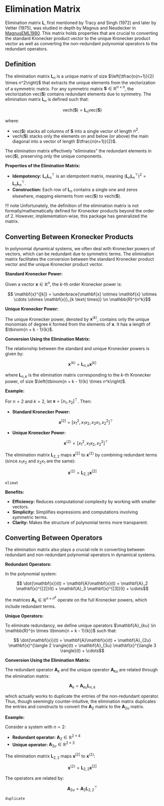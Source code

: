 # Elimination Matrix

Elimination matrix $\mathbf{L}$, first mentioned by Tracy and Singh (1972) and later by Vetter (1975), was studied in depth by Magnus and Neudecker in [MagnusEML1980](@citet). This matrix holds properties that are crucial to converting the standard Kronecker product vector to the unique Kronecker product vector as well as converting the non-redundant polynomial operators to the redundant operators.

## Definition

The elimination matrix $\mathbf{L}_n$ is a unique matrix of size $\left(\tfrac{n(n+1)}{2} \times n^2\right)$ that extracts the unique elements from the vectorization of a symmetric matrix. For any symmetric matrix $\mathbf{S} \in \mathbb{R}^{n \times n}$, the vectorization $\mathrm{vec}(\mathbf{S})$ contains redundant elements due to symmetry. The elimination matrix $\mathbf{L}_n$ is defined such that:

```math
    \mathrm{vech}(\mathbf{S}) = \mathbf{L}_n \mathrm{vec}(\mathbf{S})
```

where:

- $\mathrm{vec}(\mathbf{S})$ stacks all columns of $\mathbf{S}$ into a single vector of length $n^2$.
- $\mathrm{vech}(\mathbf{S})$ stacks only the elements on and below (or above) the main diagonal into a vector of length $\tfrac{n(n+1)}{2}$.

The elimination matrix effectively "eliminates" the redundant elements in $\mathrm{vec}(\mathbf{S})$, preserving only the unique components.

**Properties of the Elimination Matrix:**

- **Idempotency:** $\mathbf{L}_n \mathbf{L}_n^\top$ is an idempotent matrix, meaning $(\mathbf{L}_n \mathbf{L}_n^\top)^2 = \mathbf{L}_n \mathbf{L}_n^\top$.
- **Construction:** Each row of $\mathbf{L}_n$ contains a single one and zeros elsewhere, mapping elements from $\mathrm{vec}(\mathbf{S})$ to $\mathrm{vech}(\mathbf{S})$.

!!! note
    Unfortunately, the definition of the elimination matrix is not formally/mathematically defined for Kronecker products beyond the order of 2. However, implementation-wise, this package has generalized the matrix.

## Converting Between Kronecker Products

In polynomial dynamical systems, we often deal with Kronecker powers of vectors, which can be redundant due to symmetric terms. The elimination matrix facilitates the conversion between the standard Kronecker product vector and the unique Kronecker product vector.

**Standard Kronecker Power:**

Given a vector $\mathbf{x} \in \mathbb{R}^n$, the $k$-th order Kronecker power is:

```math
    \mathbf{x}^{[k]} = \underbrace{\mathbf{x} \otimes \mathbf{x} \otimes \cdots \otimes \mathbf{x}}_{k \text{ times}} \in \mathbb{R}^{n^k}
```

**Unique Kronecker Power:**

The unique Kronecker power, denoted by $\mathbf{x}^{\langle k \rangle}$, contains only the unique monomials of degree $k$ formed from the elements of $\mathbf{x}$. It has a length of $\tbinom{n + k - 1}{k}$.

**Conversion Using the Elimination Matrix:**

The relationship between the standard and unique Kronecker powers is given by:

```math
    \mathbf{x}^{\langle k \rangle} = \mathbf{L}_{n,k} \mathbf{x}^{[k]}
```

where $\mathbf{L}_{n,k}$ is the elimination matrix corresponding to the $k$-th Kronecker power, of size $\left(\tbinom{n + k - 1}{k} \times n^k\right)$.

**Example:**

For $n = 2$ and $k = 2$, let $\mathbf{x} = [x_1, x_2]^\top$. Then:

- **Standard Kronecker Power:**

  ```math
      \mathbf{x}^{[2]} = [x_1^2, x_1 x_2, x_2 x_1, x_2^2]^\top
  ```

- **Unique Kronecker Power:**

  ```math
      \mathbf{x}^{\langle 2 \rangle} = [x_1^2, x_1 x_2, x_2^2]^\top
  ```

The elimination matrix $\mathbf{L}_{2,2}$ maps $\mathbf{x}^{[2]}$ to $\mathbf{x}^{\langle 2 \rangle}$ by combining redundant terms (since $x_1 x_2$ and $x_2 x_1$ are the same):

```math
    \mathbf{x}^{\langle 2 \rangle} = \mathbf{L}_{2,2} \mathbf{x}^{[2]}
```


```@docs
elimat
```

**Benefits:**

- **Efficiency:** Reduces computational complexity by working with smaller vectors.
- **Simplicity:** Simplifies expressions and computations involving symmetric terms.
- **Clarity:** Makes the structure of polynomial terms more transparent.

## Converting Between Operators

The elimination matrix also plays a crucial role in converting between redundant and non-redundant polynomial operators in dynamical systems.

**Redundant Operators:**

In the polynomial system:

```math
    \dot{\mathbf{x}}(t) = \mathbf{A}\mathbf{x}(t) + \mathbf{A}_2 \mathbf{x}^{[2]}(t) + \mathbf{A}_3 \mathbf{x}^{[3]}(t) + \cdots
```

the matrices $\mathbf{A}_k \in \mathbb{R}^{n \times n^k}$ operate on the full Kronecker powers, which include redundant terms.

**Unique Operators:**

To eliminate redundancy, we define unique operators $\mathbf{A}_{ku} \in \mathbb{R}^{n \times \tbinom{n + k - 1}{k}}$ such that:

```math
    \dot{\mathbf{x}}(t) = \mathbf{A}\mathbf{x}(t) + \mathbf{A}_{2u} \mathbf{x}^{\langle 2 \rangle}(t) + \mathbf{A}_{3u} \mathbf{x}^{\langle 3 \rangle}(t) + \cdots
```

**Conversion Using the Elimination Matrix:**

The redundant operator $\mathbf{A}_k$ and the unique operator $\mathbf{A}_{ku}$ are related through the elimination matrix:

```math
    \mathbf{A}_{k} = \mathbf{A}_{ku} \mathbf{L}_{n,k}
```

which actually works to duplicate the entries of the non-redundant operator. Thus, though seemingly counter-intuitive, the elimination matrix duplicates the entries and constructs to convert the $\mathbf{A}_2$ matrix to the $\mathbf{A}_{2u}$ matrix.


**Example:**

Consider a system with $n = 2$:

- **Redundant operator:** $\mathbf{A}_2 \in \mathbb{R}^{2 \times 4}$
- **Unique operator:** $\mathbf{A}_{2u} \in \mathbb{R}^{2 \times 3}$

The elimination matrix $\mathbf{L}_{2,2}$ maps $\mathbf{x}^{[2]}$ to $\mathbf{x}^{\langle 2 \rangle}$:

```math
    \mathbf{x}^{\langle 2 \rangle} = \mathbf{L}_{2,2} \mathbf{x}^{[2]}
```

The operators are related by:

```math
    \mathbf{A}_{2u} = \mathbf{A}_2 \mathbf{L}_{2,2}^\top
```

```@docs
duplicate
```